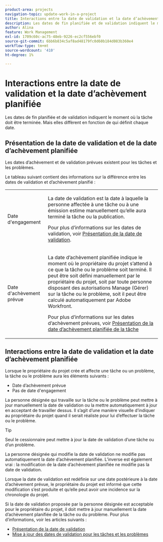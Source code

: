 ```yaml
---
product-area: projects
navigation-topic: update-work-in-a-project
title: Interactions entre la date de validation et la date d’achèvement planifiée
description: Les dates de fin planifiée et de validation indiquent le moment où la tâche doit être terminée. Mais elles diffèrent en fonction de qui définit chaque date.
author: Alina
feature: Work Management
exl-id: 1709c60c-ac75-48eb-9226-ec2cf556ebf0
source-git-commit: 6bb6b834c5af8ad48179fc0d60b184d083b360e4
workflow-type: tm+mt
source-wordcount: '410'
ht-degree: 1%

---
```


# Interactions entre la date de validation et la date d’achèvement planifiée

<!--
this article has mostly information that is repeated from the articles linked from here. I left it in here for searchability's sake.
-->

Les dates de fin planifiée et de validation indiquent le moment où la tâche doit être terminée. Mais elles diffèrent en fonction de qui définit chaque date.

## Présentation de la date de validation et de la date d’achèvement planifiée

Les dates d’achèvement et de validation prévues existent pour les tâches et les problèmes.

Le tableau suivant contient des informations sur la différence entre les dates de validation et d’achèvement planifié :

<table style="table-layout:auto"> 
 <col> 
 <col> 
 <tbody> 
  <tr> 
   <td role="rowheader">Date d'engagement</td> 
   <td> <p>La date de validation est la date à laquelle la personne affectée à une tâche ou à une émission estime manuellement qu’elle aura terminé la tâche ou la publication.</p> <p>Pour plus d’informations sur les dates de validation, voir <a href="../../../manage-work/projects/updating-work-in-a-project/overview-of-commit-dates.md" class="MCXref xref">Présentation de la date de validation</a>.</p> </td> 
  </tr> 
  <tr> 
   <td role="rowheader">Date d'achèvement prévue</td> 
   <td> <p>La date d’achèvement planifiée indique le moment où le propriétaire du projet s’attend à ce que la tâche ou le problème soit terminé. Il peut être soit défini manuellement par le propriétaire du projet, soit par toute personne disposant des autorisations Manage (Gérer) sur la tâche ou le problème, soit il peut être calculé automatiquement par Adobe Workfront.</p> <p>Pour plus d’informations sur les dates d’achèvement prévues, voir <a href="../../../manage-work/tasks/task-information/task-planned-completion-date.md" class="MCXref xref">Présentation de la date d’achèvement planifiée de la tâche</a></p> </td> 
  </tr> 
 </tbody> 
</table>

## Interactions entre la date de validation et la date d’achèvement planifiée

Lorsque le propriétaire du projet crée et affecte une tâche ou un problème, la tâche ou le problème aura les éléments suivants :

* Date d’achèvement prévue
* Pas de date d&#39;engagement

La personne désignée qui travaille sur la tâche ou le problème peut mettre à jour manuellement la date de validation ou la mettre automatiquement à jour en acceptant de travailler dessus. Il s’agit d’une manière visuelle d’indiquer au propriétaire du projet quand il serait réaliste pour lui d’effectuer la tâche ou le problème.

>[!TIP]
>
>Seul le cessionnaire peut mettre à jour la date de validation d’une tâche ou d’un problème.

La personne désignée qui modifie la date de validation ne modifie pas automatiquement la date d’achèvement planifiée. L’inverse est également vrai : la modification de la date d’achèvement planifiée ne modifie pas la date de validation.

Lorsque la date de validation est redéfinie sur une date postérieure à la date d’achèvement prévue, le propriétaire du projet est informé que cette modification s’est produite et qu’elle peut avoir une incidence sur la chronologie du projet.

Si la date de validation proposée par la personne désignée est acceptable pour le propriétaire du projet, il doit mettre à jour manuellement la date d’achèvement planifiée de la tâche ou du problème. Pour plus d’informations, voir les articles suivants :

* [Présentation de la date de validation](../../../manage-work/projects/updating-work-in-a-project/overview-of-commit-dates.md)
* [Mise à jour des dates de validation pour les tâches et les problèmes](../../../manage-work/projects/updating-work-in-a-project/update-commit-date-on-tasks-and-issues.md)

